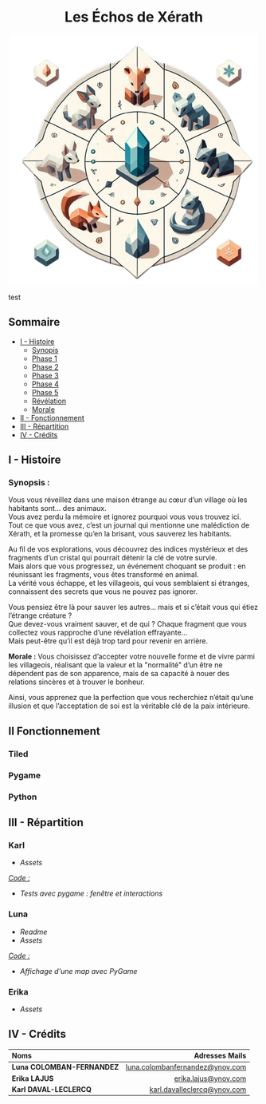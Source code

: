 # <center> **Les Échos de Xérath**

<p align="center">
  <img src="Assets/LOGO.png" />
</p>

test
## Sommaire

- [I - Histoire](#i---histoire)
    - [Synopis](#introduction-et-contexte-)
    - [Phase 1](#phase-1---exploration-du-village-)
    - [Phase 2](#phase-2---premiers-indices-et-fragments-)
    - [Phase 3](#phase-3---quête-des-fragments-)
    - [Phase 4](#phase-4---révélation-au-temple-)
    - [Phase 5](#phase-5---retour-dans-le-village-et-la-découverte-de-la-vérité-)
    - [Révélation](#révélation-)
    - [Morale](#morale-)
- [II - Fonctionnement](#ii-fonctionnement)
- [III - Répartition](#iii---répartition)
- [IV - Crédits](#iv---crédits)

## I - Histoire

### Synopsis :

Vous vous réveillez dans une maison étrange au cœur d’un village où les habitants sont… des animaux.    
Vous avez perdu la mémoire et ignorez pourquoi vous vous trouvez ici.    
Tout ce que vous avez, c’est un journal qui mentionne une malédiction de Xérath, et la promesse qu’en la brisant, vous sauverez les habitants.   

Au fil de vos explorations, vous découvrez des indices mystérieux et des fragments d’un cristal qui pourrait détenir la clé de votre survie.    
Mais alors que vous progressez, un événement choquant se produit : en réunissant les fragments, vous êtes transformé en animal.    
La vérité vous échappe, et les villageois, qui vous semblaient si étranges, connaissent des secrets que vous ne pouvez pas ignorer.   

Vous pensiez être là pour sauver les autres… mais et si c’était vous qui étiez l’étrange créature ?    
Que devez-vous vraiment sauver, et de qui ? Chaque fragment que vous collectez vous rapproche d’une révélation effrayante…    
Mais peut-être qu’il est déjà trop tard pour revenir en arrière.


**Morale :**
Vous choisissez d’accepter votre nouvelle forme et de vivre parmi les villageois, réalisant que la valeur et la "normalité" d’un être ne dépendent pas de son apparence, mais de sa capacité à nouer des relations sincères et à trouver le bonheur.

Ainsi, vous apprenez que la perfection que vous recherchiez n’était qu’une illusion et que l’acceptation de soi est la véritable clé de la paix intérieure.

## II Fonctionnement

### Tiled


### Pygame


### Python


## III - Répartition

### Karl

* *Assets* 

<ins>*Code :*</ins>

* *Tests avec pygame : fenêtre et interactions*


### Luna

* *Readme*
* *Assets* 

<ins>*Code :*</ins>

* *Affichage d'une map avec PyGame*


### Erika

* *Assets*



## IV - Crédits

| Noms                         |                Adresses Mails |
| :-----------------------     |      -----------------------: |
|**Luna COLOMBAN-FERNANDEZ**   |luna.colombanfernandez@ynov.com|
|**Erika LAJUS**               |erika.lajus@ynov.com           |
|**Karl DAVAL-LECLERCQ**       |karl.davalleclercq@ynov.com    |


